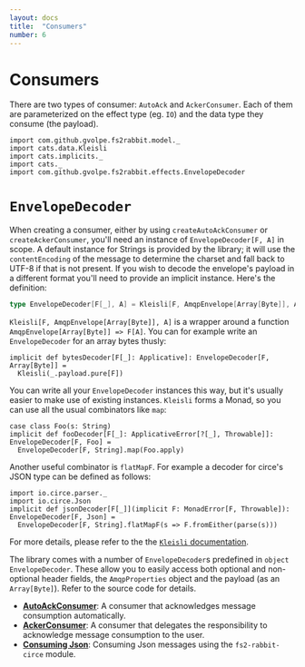 ```yaml
---
layout: docs
title:  "Consumers"
number: 6
---
```


# Consumers

There are two types of consumer: `AutoAck` and `AckerConsumer`. Each of them are parameterized on the effect type (eg. `IO`) and the data type they consume (the payload).

```tut:invisible
import com.github.gvolpe.fs2rabbit.model._
import cats.data.Kleisli
import cats.implicits._
import cats._
import com.github.gvolpe.fs2rabbit.effects.EnvelopeDecoder
```

# `EnvelopeDecoder`

When creating a consumer, either by using `createAutoAckConsumer` or `createAckerConsumer`, you'll need an instance of `EnvelopeDecoder[F, A]` in scope. A default instance for Strings is provided by the library; it will use the `contentEncoding` of the message to determine the charset and fall back to UTF-8 if that is not present. If you wish to decode the envelope's payload in a different format you'll need to provide an implicit instance. Here's the definition:

```scala
type EnvelopeDecoder[F[_], A] = Kleisli[F, AmqpEnvelope[Array[Byte]], A]
```

`Kleisli[F, AmqpEnvelope[Array[Byte]], A]` is a wrapper around a function `AmqpEnvelope[Array[Byte]] => F[A]`. You can for example write an `EnvelopeDecoder` for an array bytes thusly:
```tut:book:silent
implicit def bytesDecoder[F[_]: Applicative]: EnvelopeDecoder[F, Array[Byte]] =
  Kleisli(_.payload.pure[F])
```

You can write all your `EnvelopeDecoder` instances this way, but it's usually easier to make use of existing instances. `Kleisli` forms a Monad, so you can use all the usual combinators like `map`:
```tut:book:silent
case class Foo(s: String)
implicit def fooDecoder[F[_]: ApplicativeError[?[_], Throwable]]: EnvelopeDecoder[F, Foo] =
  EnvelopeDecoder[F, String].map(Foo.apply)
```

Another useful combinator is `flatMapF`. For example a decoder for circe's JSON type can be defined as follows:
```tut:book:silent
import io.circe.parser._
import io.circe.Json
implicit def jsonDecoder[F[_]](implicit F: MonadError[F, Throwable]): EnvelopeDecoder[F, Json] =
  EnvelopeDecoder[F, String].flatMapF(s => F.fromEither(parse(s)))

```

For more details, please refer to the the [`Kleisli` documentation](https://typelevel.org/cats/datatypes/kleisli.html).

The library comes with a number of `EnvelopeDecoder`s predefined in `object EnvelopeDecoder`. These allow you to easily access both optional and non-optional header fields, the `AmqpProperties` object and the payload (as an `Array[Byte]`). Refer to the source code for details.


- **[AutoAckConsumer](./autoackconsumer.html)**: A consumer that acknowledges message consumption automatically.
- **[AckerConsumer](./ackerconsumer)**: A consumer that delegates the responsibility to acknowledge message consumption to the user.
- **[Consuming Json](./json.html)**: Consuming Json messages using the `fs2-rabbit-circe` module.
